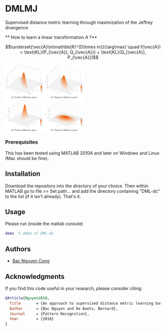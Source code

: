 # DMLMJ
Supervised distance metric learning through maximization of the Jeffrey divergence

** How to learn a linear transformation $A$ ?**

$$\underset{\vec{A}\in\mathbb{R}^{D\times m}}{\arg\max} \quad f(\vec{A}) = \text{KL}(P_{\vec{A}}, Q_{\vec{A}}) + \text{KL}(Q_{\vec{A}}, P_{\vec{A}})$$

<img src="data/1-s2.0-S0031320316303600-gr2_lrg.jpg" style="max-width:100%; width: 50%"> <img src="data/1-s2.0-S0031320316303600-gr3_lrg.jpg" style="max-width:100%; width: 50%">


### Prerequisites
This has been tested using MATLAB 2010A and later on Windows and Linux (Mac should be fine).

## Installation
Download the repository into the directory of your choice. Then within MATLAB go to file >> Set path... and add the directory containing "DML-dc" to the list (if it isn't already). That's it.

## Usage
Please run (inside the matlab console)
```matlab
demo  % demo of DML-dc
```
## Authors
* [Bac Nguyen Cong](https://github.com/bacnguyencong)

## Acknowledgments
If you find this code useful in your research, please consider citing:
``` bibtex
@Article{Nguyen2018,
  Title       = {An approach to supervised distance metric learning based on difference of convex functions programming},
  Author      = {Bac Nguyen and De Baets, Bernard},
  Journal     = {Pattern Recognition},
  Year        = {2018}
}
```
